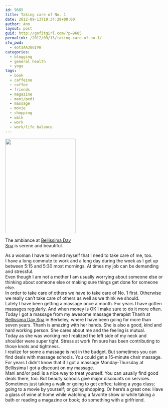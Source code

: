```yaml
---
id: 9685
title: Taking care of No. 1
date: 2012-09-13T19:34:29+00:00
author: Ann
layout: post
guid: http://gofitgirl.com/?p=9685
permalink: /2012/09/13/taking-care-of-no-1/
sfw_pwd:
  - eotsAA380IVW
categories:
  - blogging
  - general health
  - yoga
tags:
  - book
  - caffeine
  - coffee
  - friends
  - magazine
  - mani/pedi
  - massage
  - movie
  - shopping
  - walk
  - work
  - work/life balance
---
```

<div id="attachment_9686" style="width: 234px" class="wp-caption alignleft">
  <a href="http://gofitgirl.com/?attachment_id=9686" rel="attachment wp-att-9686"><img class="size-medium wp-image-9686" title="bellissima day spa" src="http://gofitgirl.com/wp-content/uploads/2012/09/bellissima-day-spa-e1347589492252-224x300.jpg" alt="" width="224" height="300" /></a>
  
  <p class="wp-caption-text">
    The ambiance at <a href="http://www.bellissimaberkeley.com/home/">Bellissima Day Spa</a> is serene and beautiful.
  </p>
</div>

  
As a woman I have to remind myself that I need to take care of me, too.  
I have a long commute to work and a long day during the week as I get up between 5:15 and 5:30 most mornings. At times my job can be demanding and stressful.  
Even though I am not a mother I am usually worrying about someone else or thinking about someone else or making sure things get done for someone else.  
In order to take care of others we have to take care of No. 1 first. Otherwise we really can&#8217;t take care of others as well as we think we should.  
Lately I have been getting a massage once a month. For years I have gotten massages regularly. And when money is OK I make sure to do it more often.  
Today I got a massage from my awesome massage therapist Thanh at [Bellissima Day Spa](http://www.bellissimaberkeley.com/home/) in Berkeley, where I have been going for more than seven years. Thanh is amazing with her hands. She is also a good, kind and hard working person. She cares about me and the feeling is mutual.  
Today as she was working me I realized the left side of my neck and shoulder were super tight. Stress at work I&#8217;m sure has been contributing to those knots and tightness.  
I realize for some a massage is not in the budget. But sometimes you can find deals with massage schools. You could get a 15-minute chair massage. For years I didn&#8217;t know that if I got a massage Monday-Thursday at Bellissima I got a discount on my massage.  
Mani and/or pedi is a nice way to treat yourself. You can usually find good deals there, too. But beauty schools give major discounts on services.  
Sometimes just taking a walk or going to get coffee; taking a yoga class; going to a movie by yourself; or going shopping. Or here&#8217;s a great one: Have a glass of wine at home while watching a favorite show or while taking a bath or reading a magazine or book; do something with a girlfriend.